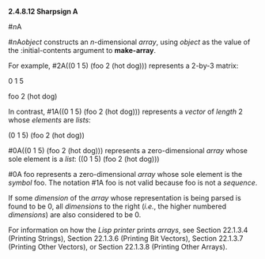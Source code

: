 **2.4.8.12 Sharpsign A** 

#*n*A 

#*n*A*object* constructs an *n*-dimensional *array*, using *object* as the value of the :initial-contents argument to **make-array**. 

For example, #2A((0 1 5) (foo 2 (hot dog))) represents a 2-by-3 matrix: 

0 1 5 

foo 2 (hot dog) 

In contrast, #1A((0 1 5) (foo 2 (hot dog))) represents a *vector* of *length* 2 whose *elements* are *lists*: 

(0 1 5) (foo 2 (hot dog)) 

#0A((0 1 5) (foo 2 (hot dog))) represents a zero-dimensional *array* whose sole element is a *list*: ((0 1 5) (foo 2 (hot dog))) 

#0A foo represents a zero-dimensional *array* whose sole element is the *symbol* foo. The notation #1A foo is not valid because foo is not a *sequence*. 

If some *dimension* of the *array* whose representation is being parsed is found to be 0, all *dimensions* to the right (*i.e.*, the higher numbered *dimensions*) are also considered to be 0. 

For information on how the *Lisp printer* prints *arrays*, see Section 22.1.3.4 (Printing Strings), Section 22.1.3.6 (Printing Bit Vectors), Section 22.1.3.7 (Printing Other Vectors), or Section 22.1.3.8 (Printing Other Arrays).  



